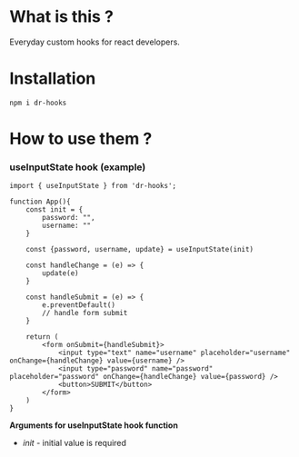 # What is this ?

Everyday custom hooks for react developers.

# Installation

`npm i dr-hooks`

# How to use them ?

### useInputState hook (example)
```
import { useInputState } from 'dr-hooks';

function App(){
    const init = {
        password: "",
        username: ""
    }

    const {password, username, update} = useInputState(init)
    
    const handleChange = (e) => {
        update(e)
    }  
    
    const handleSubmit = (e) => {
        e.preventDefault()
        // handle form submit
    }

    return (
        <form onSubmit={handleSubmit}>
            <input type="text" name="username" placeholder="username" onChange={handleChange} value={username} />
            <input type="password" name="password" placeholder="password" onChange={handleChange} value={password} />
            <button>SUBMIT</button>
        </form>
    )
}
```

**Arguments for useInputState hook function**

* *init* - initial value is required